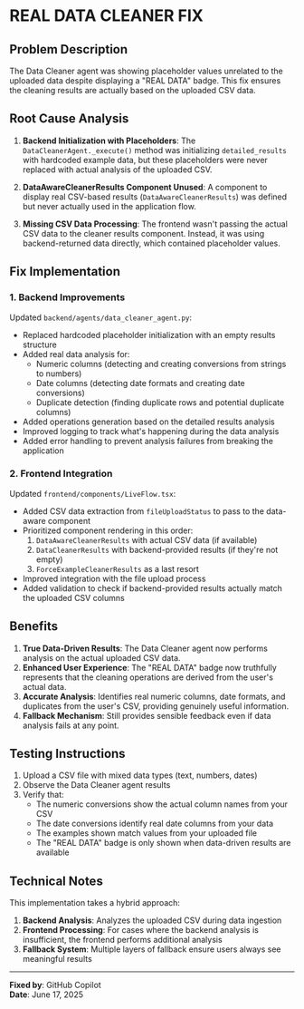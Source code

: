 # REAL DATA CLEANER FIX

## Problem Description

The Data Cleaner agent was showing placeholder values unrelated to the uploaded data despite displaying a "REAL DATA" badge. This fix ensures the cleaning results are actually based on the uploaded CSV data.

## Root Cause Analysis

1. **Backend Initialization with Placeholders**: The `DataCleanerAgent._execute()` method was initializing `detailed_results` with hardcoded example data, but these placeholders were never replaced with actual analysis of the uploaded CSV.

2. **DataAwareCleanerResults Component Unused**: A component to display real CSV-based results (`DataAwareCleanerResults`) was defined but never actually used in the application flow.

3. **Missing CSV Data Processing**: The frontend wasn't passing the actual CSV data to the cleaner results component. Instead, it was using backend-returned data directly, which contained placeholder values.

## Fix Implementation

### 1. Backend Improvements

Updated `backend/agents/data_cleaner_agent.py`:
- Replaced hardcoded placeholder initialization with an empty results structure
- Added real data analysis for:
  - Numeric columns (detecting and creating conversions from strings to numbers)
  - Date columns (detecting date formats and creating date conversions)
  - Duplicate detection (finding duplicate rows and potential duplicate columns)
- Added operations generation based on the detailed results analysis
- Improved logging to track what's happening during the data analysis
- Added error handling to prevent analysis failures from breaking the application

### 2. Frontend Integration

Updated `frontend/components/LiveFlow.tsx`:
- Added CSV data extraction from `fileUploadStatus` to pass to the data-aware component
- Prioritized component rendering in this order:
  1. `DataAwareCleanerResults` with actual CSV data (if available)
  2. `DataCleanerResults` with backend-provided results (if they're not empty)
  3. `ForceExampleCleanerResults` as a last resort
- Improved integration with the file upload process
- Added validation to check if backend-provided results actually match the uploaded CSV columns

## Benefits

1. **True Data-Driven Results**: The Data Cleaner agent now performs analysis on the actual uploaded CSV data.
2. **Enhanced User Experience**: The "REAL DATA" badge now truthfully represents that the cleaning operations are derived from the user's actual data.
3. **Accurate Analysis**: Identifies real numeric columns, date formats, and duplicates from the user's CSV, providing genuinely useful information.
4. **Fallback Mechanism**: Still provides sensible feedback even if data analysis fails at any point.

## Testing Instructions

1. Upload a CSV file with mixed data types (text, numbers, dates)
2. Observe the Data Cleaner agent results
3. Verify that:
   - The numeric conversions show the actual column names from your CSV
   - The date conversions identify real date columns from your data
   - The examples shown match values from your uploaded file
   - The "REAL DATA" badge is only shown when data-driven results are available

## Technical Notes

This implementation takes a hybrid approach:

1. **Backend Analysis**: Analyzes the uploaded CSV during data ingestion
2. **Frontend Processing**: For cases where the backend analysis is insufficient, the frontend performs additional analysis
3. **Fallback System**: Multiple layers of fallback ensure users always see meaningful results

---

**Fixed by**: GitHub Copilot  
**Date**: June 17, 2025

